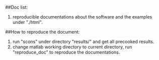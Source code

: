 ##Doc list:

1. reproducible documentations about the software and the examples under "./html".

##How to reproduce the document:

1. run "scons" under directory "results/" and get all precooked results.
2. change matlab working directory to current directory, run "reproduce_doc" to reproduce the documentations.